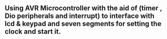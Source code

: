 ## Using AVR Microcontroller with  the aid of (timer , Dio peripherals and interrupt) to interface with lcd & keypad and seven segments for setting the clock and start it.

